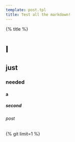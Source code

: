```yaml
---
template: post.tpl
title: Test all the markdown!
---
```


{% title %}

# I
## just
### needed
#### a
##### second
###### post

{% git limit=1 %}

